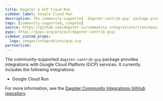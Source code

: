 ```yaml
---
title: Dagster & GCP Cloud Run
sidebar_label: Google Cloud Run
description: The community-supported `dagster-contrib-gcp` package provides integrations with Google Cloud Platform (GCP) services.
tags: [community-supported, compute]
source: https://github.com/dagster-io/community-integrations/tree/main/libraries/dagster-contrib-gcp
pypi: https://pypi.org/project/dagster-contrib-gcp/
sidebar_custom_props:
  logo: images/integrations/gcp.svg
partnerlink:
---
```


The community-supported `dagster-contrib-gcp` package provides integrations with Google Cloud Platform (GCP) services. It currently includes the following integrations:

- Google Cloud Run

For more information, see the [Dagster Community Integrations GitHub repository](https://github.com/dagster-io/community-integrations/tree/main/libraries/dagster-contrib-gcp).
